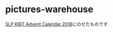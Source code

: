 # pictures-warehouse
[SLP KBIT Advent Calendar 2018](https://qiita.com/advent-calendar/2018/slp_kbit)にのせたものです

